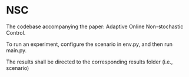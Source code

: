 # NSC
The codebase accompanying the paper: Adaptive Online Non-stochastic Control.

To run an experiment, configure the scenario in env.py, and then run main.py. 

The results shall be directed to the corresponding results folder (i.e., scenario)
